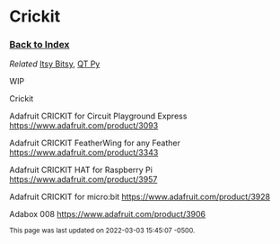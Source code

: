 
# Crickit

### [Back to Index](index.md)

*Related* [Itsy Bitsy](itsy_bitsy.md), [QT Py](qt_py.md)

WIP

Crickit

Adafruit CRICKIT for Circuit Playground Express
https://www.adafruit.com/product/3093

Adafruit CRICKIT FeatherWing for any Feather
https://www.adafruit.com/product/3343

Adafruit CRICKIT HAT for Raspberry Pi
https://www.adafruit.com/product/3957

Adafruit CRICKIT for micro:bit
https://www.adafruit.com/product/3928

Adabox 008 https://www.adafruit.com/product/3906


<small>This page was last updated on 2022-03-03 15:45:07 -0500.</small>